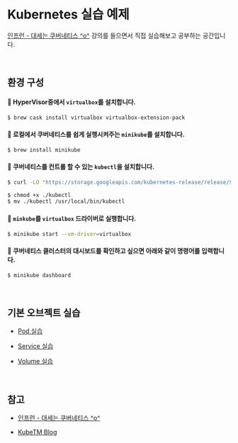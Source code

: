 # Kubernetes 실습 예제

[인프런 - 대세는 쿠버네티스 ^o^](https://www.inflearn.com/course/%EC%BF%A0%EB%B2%84%EB%84%A4%ED%8B%B0%EC%8A%A4-%EA%B8%B0%EC%B4%88) 강의를 들으면서 직접 실습해보고 공부하는 공간입니다.

<br>

## 환경 구성

#### :pushpin: HyperVisor중에서 `virtualbox`를 설치합니다.

```sh
$ brew cask install virtualbox virtualbox-extension-pack
```

#### :pushpin: 로컬에서 쿠버네티스를 쉽게 실행시켜주는 `minikube`를 설치합니다.

```sh
$ brew install minikube
```

#### :pushpin: 쿠버네티스를 컨트롤 할 수 있는 `kubectl`을 설치합니다.

```sh
$ curl -LO "https://storage.googleapis.com/kubernetes-release/release/$(curl -s https://storage.googleapis.com/kubernetes-release/release/stable.txt)/bin/darwin/amd64/kubectl"

$ chmod +x ./kubectl
$ mv ./kubectl /usr/local/bin/kubectl
```

#### :pushpin: `minkube`를 `virtualbox` 드라이버로 실행합니다.

```sh
$ minikube start --vm-driver=virtualbox
```

#### :pushpin: 쿠버네티스 클러스터의 대시보드를 확인하고 싶으면 아래와 같이 명령어를 입력합니다.

```sh
$ minikube dashboard
```

<br>

## 기본 오브젝트 실습

- [Pod 실습](https://github.com/bestdevhyo1225/kubernetes-study/tree/master/pod)

- [Service 실습](https://github.com/bestdevhyo1225/kubernetes-study/tree/master/service)

- [Volume 실습](https://github.com/bestdevhyo1225/kubernetes-study/tree/master/volume)

<br>

## 참고

- [인프런 - 대세는 쿠버네티스 ^o^](https://www.inflearn.com/course/%EC%BF%A0%EB%B2%84%EB%84%A4%ED%8B%B0%EC%8A%A4-%EA%B8%B0%EC%B4%88)

- [KubeTM Blog](https://kubetm.github.io/)
